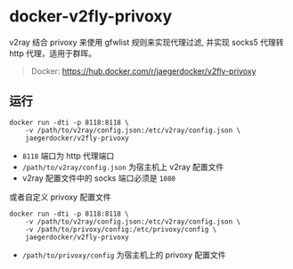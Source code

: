 # docker-v2fly-privoxy

v2ray 结合 privoxy 来使用 gfwlist 规则来实现代理过滤, 并实现 socks5 代理转 http 代理，适用于群晖。

> Docker: https://hub.docker.com/r/jaegerdocker/v2fly-privoxy

## 运行
```shell
docker run -dti -p 8118:8118 \
    -v /path/to/v2ray/config.json:/etc/v2ray/config.json \ 
    jaegerdocker/v2fly-privoxy
```
- `8118` 端口为 http 代理端口
- `/path/to/v2ray/config.json` 为宿主机上 v2ray 配置文件
- v2ray 配置文件中的 socks 端口必须是 `1080`

或者自定义 privoxy 配置文件
```shell
docker run -dti -p 8118:8118 \
    -v /path/to/v2ray/config.json:/etc/v2ray/config.json \
    -v /path/to/privoxy/config:/etc/privoxy/config \ 
    jaegerdocker/v2fly-privoxy
```

- `/path/to/privoxy/config` 为宿主机上的 privoxy 配置文件

